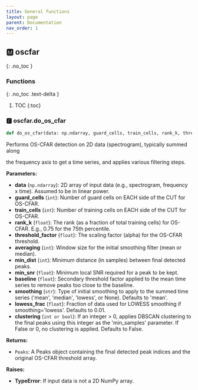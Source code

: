 ```yaml
---
title: General functions
layout: page
parent: Documentation
nav_order: 1
---
```


<a name="oscfar"></a>

## 🅼 oscfar
{: .no_toc }

### Functions
{: .no_toc .text-delta }

1. TOC
{:toc}


<a name="oscfar-do_os_cfar"></a>
### 🅵 oscfar\.do\_os\_cfar

```python
def do_os_cfar(data: np.ndarray, guard_cells, train_cells, rank_k, threshold_factor, averaging, min_dist, min_snr, baseline, smoothing = 'mean', lowess_frac = 0.01, clustering = False):
```

Performs OS-CFAR detection on 2D data \(spectrogram\), typically summed along

the frequency axis to get a time series, and applies various filtering steps\.

**Parameters:**

- **data** (`np.ndarray`): 2D array of input data \(e\.g\., spectrogram, frequency x time\)\.
Assumed to be in linear power\.
- **guard_cells** (`int`): Number of guard cells on EACH side of the CUT for OS-CFAR\.
- **train_cells** (`int`): Number of training cells on EACH side of the CUT for OS-CFAR\.
- **rank_k** (`float`): The rank \(as a fraction of total training cells\) for OS-CFAR\.
E\.g\., 0\.75 for the 75th percentile\.
- **threshold_factor** (`float`): The scaling factor \(alpha\) for the OS-CFAR threshold\.
- **averaging** (`int`): Window size for the initial smoothing filter \(mean or median\)\.
- **min_dist** (`int`): Minimum distance \(in samples\) between final detected peaks\.
- **min_snr** (`float`): Minimum local SNR required for a peak to be kept\.
- **baseline** (`float`): Secondary threshold factor applied to the mean time series
to remove peaks too close to the baseline\.
- **smoothing** (`str`): Type of initial smoothing to apply to the summed
time series \('mean', 'median', 'lowess', or None\)\.
Defaults to 'mean'\.
- **lowess_frac** (`float`): Fraction of data used for LOWESS smoothing
if smoothing='lowess'\. Defaults to 0\.01\.
- **clustering** (`int or bool`): If an integer \> 0, applies DBSCAN clustering
to the final peaks using this integer as
the 'min\_samples' parameter\. If False or 0,
no clustering is applied\. Defaults to False\.

**Returns:**

- `Peaks`: A Peaks object containing the final detected peak indices and the
original OS-CFAR threshold array\.

**Raises:**

- **TypeError**: If input data is not a 2D NumPy array\.